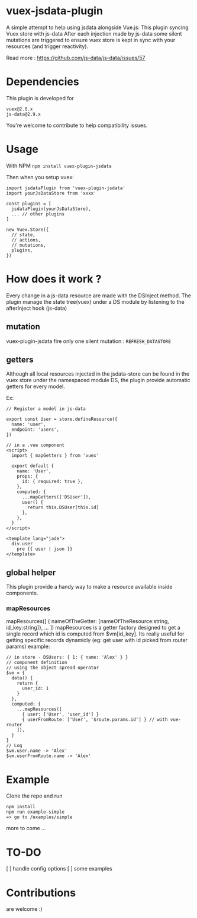 # vuex-jsdata-plugin
A simple attempt to help using jsdata alongside Vue.js:
This plugin syncing Vuex store with js-data
After each injection made by js-data some silent mutations are triggered to ensure vuex store is kept in sync with your resources (and trigger reactivity).

Read more : https://github.com/js-data/js-data/issues/57

# Dependencies
This plugin is developed for
```
vuex@2.0.x
js-data@2.9.x
```

You're welcome to contribute to help compatibility issues.

# Usage
With NPM
 ```npm install vuex-plugin-jsdata```

Then when you setup vuex:
```
import jsdataPlugin from 'vuex-plugin-jsdata'
import yourJsDataStore from 'xxxx'

const plugins = [
  jsdataPlugin(yourJsDataStore),
  ... // other plugins
]

new Vuex.Store({
  // state,
  // actions,
  // mutations,
  plugins,
})

```
# How does it work ?
Every change in a js-data resource are made with the DSInject method.
The plugin manage the state tree(vuex) under a DS module by listening to the afterInject hook (js-data)

## mutation
vuex-plugin-jsdata fire only one silent mutation :
``REFRESH_DATASTORE``

## getters
Although all local resources injected in the jsdata-store can be found in the vuex store under the namespaced module DS, the plugin provide automatic getters for every model.

Ex:
```
// Register a model in js-data

export const User = store.defineResource({
  name: 'user',
  endpoint: 'users',
})
```
```
// in a .vue component
<script>
  import { mapGetters } from 'vuex'

  export default {
    name: 'User',
    props: {
      id: { required: true },
    },
    computed: {
      ...mapGetters(['DSUser']),
      user() {
        return this.DSUser[this.id]
      },
    },
  }
</script>

<template lang="jade">
  div.user
    pre {{ user | json }}
</template>

```
## global helper
This plugin provide a handy way to make a resource available inside components.
### mapResources
mapResources([
  { nameOfTheGetter: [nameOfTheResource:string, id_key:string]},
  ...
])
mapResources is a getter factory designed to get a single record which id is computed from $vm[id_key].
Its really useful for getting specific records dynamicly (eg: get user with id picked from router params)
example:
```
// in store - DSUsers: { 1: { name: 'Alex' } }
// component definition
// using the object spread operator
$vm = {
  data() {
    return {
      user_id: 1
    }
  },
  computed: {
    ...mapResources([
      { user: ['User', 'user_id'] }
      { userFromRoute: ['User', '$route.params.id'] } // with vue-router
    ]),
  }
}
// Log
$vm.user.name -> 'Alex'
$vm.userFromRoute.name -> 'Alex'
```

# Example
Clone the repo and run
```
npm install
npm run example-simple
=> go to /examples/simple
```

more to come ...

# TO-DO
  [ ] handle config options
  [ ] some examples

# Contributions
are welcome :)
